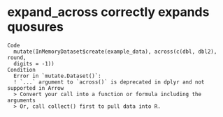 # expand_across correctly expands quosures

    Code
      mutate(InMemoryDataset$create(example_data), across(c(dbl, dbl2), round,
      digits = -1))
    Condition
      Error in `mutate.Dataset()`:
      ! `...` argument to `across()` is deprecated in dplyr and not supported in Arrow
      > Convert your call into a function or formula including the arguments
      > Or, call collect() first to pull data into R.

